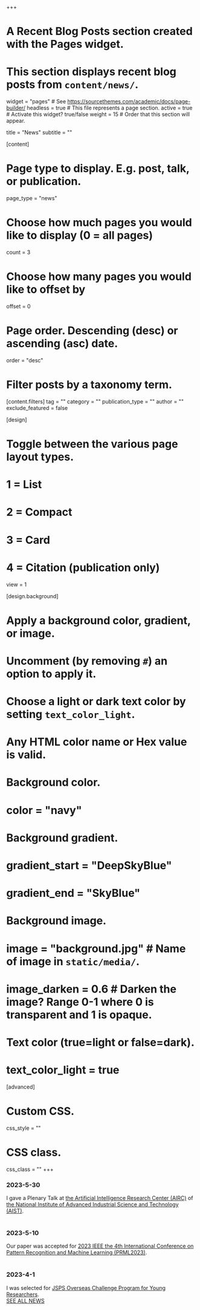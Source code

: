 +++
# A Recent Blog Posts section created with the Pages widget.
# This section displays recent blog posts from `content/news/`.

widget = "pages"  # See https://sourcethemes.com/academic/docs/page-builder/
headless = true  # This file represents a page section.
active = true  # Activate this widget? true/false
weight = 15  # Order that this section will appear.

title = "News"
subtitle = ""

[content]
  # Page type to display. E.g. post, talk, or publication.
  page_type = "news"

  # Choose how much pages you would like to display (0 = all pages)
  count = 3

  # Choose how many pages you would like to offset by
  offset = 0

  # Page order. Descending (desc) or ascending (asc) date.
  order = "desc"

  # Filter posts by a taxonomy term.
  [content.filters]
    tag = ""
    category = ""
    publication_type = ""
    author = ""
    exclude_featured = false

[design]
  # Toggle between the various page layout types.
  #   1 = List
  #   2 = Compact
  #   3 = Card
  #   4 = Citation (publication only)
  view = 1

[design.background]
  # Apply a background color, gradient, or image.
  #   Uncomment (by removing `#`) an option to apply it.
  #   Choose a light or dark text color by setting `text_color_light`.
  #   Any HTML color name or Hex value is valid.

  # Background color.
  # color = "navy"

  # Background gradient.
  # gradient_start = "DeepSkyBlue"
  # gradient_end = "SkyBlue"

  # Background image.
  # image = "background.jpg"  # Name of image in `static/media/`.
  # image_darken = 0.6  # Darken the image? Range 0-1 where 0 is transparent and 1 is opaque.

  # Text color (true=light or false=dark).
  # text_color_light = true  

[advanced]
 # Custom CSS.
 css_style = ""

 # CSS class.
 css_class = ""
+++
### 2023-5-30
I gave a Plenary Talk at [the Artificial Intelligence Research Center (AIRC)](https://www.airc.aist.go.jp/en) of [the National Institute of Advanced Industrial Science and Technology (AIST)](https://www.aist.go.jp/index_en.html).<a class="fa-solid fa-file-powerpoint" href="https://speakerdeck.com/erikuroda/230530-airc-eri-kuroda" target="new"></a>
<br><br>
### 2023-5-10
Our paper was accepted for [2023 IEEE the 4th International Conference on Pattern Recognition and Machine Learning (PRML2023)](http://www.prml.org/index.html).
<br><br>
### 2023-4-1
I was selected for [JSPS Overseas Challenge Program for Young Researchers](https://www.jsps.go.jp/english/e-abc/index.html).
<br>
[SEE ALL NEWS](news) <i class="fas fa-angle-right"></i></i>